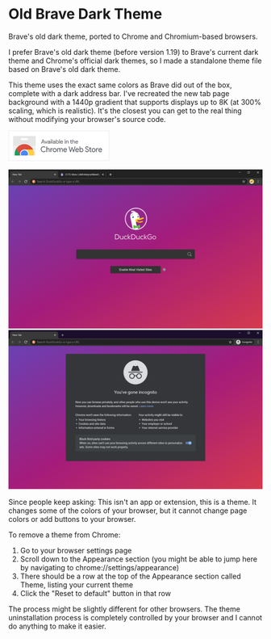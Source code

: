 # Old Brave Dark Theme

Brave's old dark theme, ported to Chrome and Chromium-based browsers.

I prefer Brave's old dark theme (before version 1.19) to Brave's current dark
theme and Chrome's official dark themes, so I made a standalone theme file based
on Brave's old dark theme.

This theme uses the exact same colors as Brave did out of the box, complete with
a dark address bar. I've recreated the new tab page background with a 1440p
gradient that supports displays up to 8K (at 300% scaling, which is realistic).
It's the closest you can get to the real thing without modifying your browser's
source code.

<a href="https://chrome.google.com/webstore/detail/brave-dark-theme/gmccmdephfhnbbfopoobfnfajhmkjbob" title="Available in the Chrome Web Store">
  <img src="badge.png" alt="Chrome Web Store badge" width="200px" height="60px">
</a>

![](store-images/screenshot_standard.png)
![](store-images/screenshot_incognito.png)

Since people keep asking: This isn't an app or extension, this is a theme. It
changes some of the colors of your browser, but it cannot change page colors or
add buttons to your browser.

To remove a theme from Chrome:
1. Go to your browser settings page
2. Scroll down to the Appearance section (you might be able to jump here by
   navigating to chrome://settings/appearance)
3. There should be a row at the top of the Appearance section called Theme,
   listing your current theme
4. Click the "Reset to default" button in that row

The process might be slightly different for other browsers. The theme
uninstallation process is completely controlled by your browser and I cannot do
anything to make it easier.
